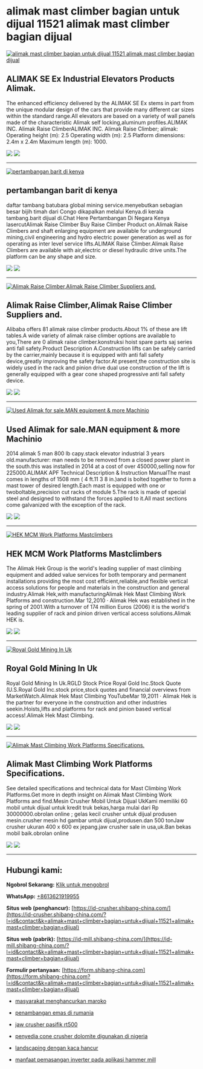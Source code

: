 # alimak mast climber bagian untuk dijual 11521 alimak mast climber bagian dijual

<a href="https://swt.shibang-china.com/?l=id&img&k=alimak+mast+climber+bagian+untuk+dijual+11521+alimak+mast+climber+bagian+dijual" target="_blank">![alimak mast climber bagian untuk dijual 11521 alimak mast climber bagian dijual](http://static.shibang-china.com/all-800x300/332.jpg)</a>

## ALIMAK SE Ex Industrial Elevators Products Alimak.
The enhanced efficiency delivered by the ALIMAK SE Ex stems in part from the unique modular design of the cars that provide many different car sizes within the standard range.All elevators are based on a variety of wall panels made of the characteristic Alimak self locking,aluminum profiles.ALIMAK INC. Alimak Raise ClimberALIMAK INC. Alimak Raise Climber; alimak: Operating height (m): 2.5 Operating width (m): 2.5 Platform dimensions: 2.4m x 2.4m Maximum length (m): 1000.


<a href="https://whatsapp.shibangsoft.com/WhatsApp.php" target="_blank" title="WhatsApp">![](http://static.shibang-china.com/icon/whatsapp.png)</a> <a href="https://swt.shibang-china.com/?l=id&icon&k=alimak+mast+climber+bagian+untuk+dijual+11521+alimak+mast+climber+bagian+dijual" target="_blank">![](http://static.shibang-china.com/icon/chat-id.png)</a>

---

<a href="https://swt.shibang-china.com/?l=id&img&k=alimak+mast+climber+bagian+untuk+dijual+11521+alimak+mast+climber+bagian+dijual" target="_blank">![pertambangan barit di kenya](http://static.shibang-china.com/all-800x300/1069.jpg)</a>

## pertambangan barit di kenya
daftar tambang batubara global mining service.menyebutkan sebagian besar bijih timah dari Congo dikapalkan melalui Kenya.di kerala tambang.barit dijual di.Chat Here Pertambangan Di Negara Kenya lasercutAlimak Raise Climber Buy Raise Climber Product on.Alimak Raise Climbers and shaft enlarging equipment are available for underground mining,civil engineering and hydro electric power generation as well as for operating as inter level service lifts.ALIMAK Raise Climber.Alimak Raise Climbers are available with air,electric or diesel hydraulic drive units.The platform can be any shape and size.


<a href="https://whatsapp.shibangsoft.com/WhatsApp.php" target="_blank" title="WhatsApp">![](http://static.shibang-china.com/icon/whatsapp.png)</a> <a href="https://swt.shibang-china.com/?l=id&icon&k=alimak+mast+climber+bagian+untuk+dijual+11521+alimak+mast+climber+bagian+dijual" target="_blank">![](http://static.shibang-china.com/icon/chat-id.png)</a>

---

<a href="https://swt.shibang-china.com/?l=id&img&k=alimak+mast+climber+bagian+untuk+dijual+11521+alimak+mast+climber+bagian+dijual" target="_blank">![Alimak Raise Climber,Alimak Raise Climber Suppliers and.](http://static.shibang-china.com/all-800x300/935.jpg)</a>

## Alimak Raise Climber,Alimak Raise Climber Suppliers and.
Alibaba offers 81 alimak raise climber products.About 1% of these are lift tables.A wide variety of alimak raise climber options are available to you,There are 0 alimak raise climber.konstruksi hoist spare parts saj series anti fall safety.Product Description A.Construction lifts can be safely carried by the carrier,mainly because it is equipped with anti fall safety device,greatly improving the safety factor.At present,the construction site is widely used in the rack and pinion drive dual use construction of the lift is generally equipped with a gear cone shaped progressive anti fall safety device.


<a href="https://whatsapp.shibangsoft.com/WhatsApp.php" target="_blank" title="WhatsApp">![](http://static.shibang-china.com/icon/whatsapp.png)</a> <a href="https://swt.shibang-china.com/?l=id&icon&k=alimak+mast+climber+bagian+untuk+dijual+11521+alimak+mast+climber+bagian+dijual" target="_blank">![](http://static.shibang-china.com/icon/chat-id.png)</a>

---

<a href="https://swt.shibang-china.com/?l=id&img&k=alimak+mast+climber+bagian+untuk+dijual+11521+alimak+mast+climber+bagian+dijual" target="_blank">![Used Alimak for sale.MAN equipment & more Machinio](http://static.shibang-china.com/all-800x300/1147.jpg)</a>

## Used Alimak for sale.MAN equipment & more Machinio
2014 alimak 5 man 800 lb capy.stack elevator industrial 3 years old.manufacturer: man needs to be removed from a closed power plant in the south.this was installed in 2014 at a cost of over 450000,selling now for 225000.ALIMAK APF Technical Description & Instruction ManualThe mast comes in lengths of 1508 mm ( 4 ft.11 3 8 in.)and is bolted together to form a mast tower of desired length.Each mast is equipped with one or twoboltable,precision cut racks of module 5.The rack is made of special steel and designed to withstand the forces applied to it.All mast sections come galvanized with the exception of the rack.


<a href="https://whatsapp.shibangsoft.com/WhatsApp.php" target="_blank" title="WhatsApp">![](http://static.shibang-china.com/icon/whatsapp.png)</a> <a href="https://swt.shibang-china.com/?l=id&icon&k=alimak+mast+climber+bagian+untuk+dijual+11521+alimak+mast+climber+bagian+dijual" target="_blank">![](http://static.shibang-china.com/icon/chat-id.png)</a>

---

<a href="https://swt.shibang-china.com/?l=id&img&k=alimak+mast+climber+bagian+untuk+dijual+11521+alimak+mast+climber+bagian+dijual" target="_blank">![HEK MCM Work Platforms Mastclimbers](http://static.shibang-china.com/all-800x300/27.jpg)</a>

## HEK MCM Work Platforms Mastclimbers
The Alimak Hek Group is the world's leading supplier of mast climbing equipment and added value services for both temporary and permanent installations providing the most cost efficient,reliable,and flexible vertical access solutions for people and materials in the construction and general industry.Alimak Hek,with manufacturingAlimak Hek Mast Climbing Work Platforms and construction.Mar 12,2010 · Alimak Hek was established in the spring of 2001.With a turnover of 174 million Euros (2006) it is the world's leading supplier of rack and pinion driven vertical access solutions.Alimak HEK is.


<a href="https://whatsapp.shibangsoft.com/WhatsApp.php" target="_blank" title="WhatsApp">![](http://static.shibang-china.com/icon/whatsapp.png)</a> <a href="https://swt.shibang-china.com/?l=id&icon&k=alimak+mast+climber+bagian+untuk+dijual+11521+alimak+mast+climber+bagian+dijual" target="_blank">![](http://static.shibang-china.com/icon/chat-id.png)</a>

---

<a href="https://swt.shibang-china.com/?l=id&img&k=alimak+mast+climber+bagian+untuk+dijual+11521+alimak+mast+climber+bagian+dijual" target="_blank">![Royal Gold Mining In Uk](http://static.shibang-china.com/all-800x300/188.jpg)</a>

## Royal Gold Mining In Uk
Royal Gold Mining In Uk.RGLD Stock Price Royal Gold Inc.Stock Quote (U.S.Royal Gold Inc.stock price,stock quotes and financial overviews from MarketWatch.Alimak Hek Mast Climbing YouTubeMar 19,2011 · Alimak Hek is the partner for everyone in the construction and other industries seekin.Hoists,lifts and platforms for rack and pinion based vertical access!.Alimak Hek Mast Climbing.


<a href="https://whatsapp.shibangsoft.com/WhatsApp.php" target="_blank" title="WhatsApp">![](http://static.shibang-china.com/icon/whatsapp.png)</a> <a href="https://swt.shibang-china.com/?l=id&icon&k=alimak+mast+climber+bagian+untuk+dijual+11521+alimak+mast+climber+bagian+dijual" target="_blank">![](http://static.shibang-china.com/icon/chat-id.png)</a>

---

<a href="https://swt.shibang-china.com/?l=id&img&k=alimak+mast+climber+bagian+untuk+dijual+11521+alimak+mast+climber+bagian+dijual" target="_blank">![Alimak Mast Climbing Work Platforms Specifications.](http://static.shibang-china.com/all-800x300/312.jpg)</a>

## Alimak Mast Climbing Work Platforms Specifications.
See detailed specifications and technical data for Mast Climbing Work Platforms.Get more in depth insight on Alimak Mast Climbing Work Platforms and find.Mesin Crusher Mobil Untuk Dijual UkKami memiliki 60 mobil untuk dijual untuk kredit truk bekas,harga mulai dari Rp 30000000.obrolan online ; gelas kecil crusher untuk dijual produsen mesin.crusher mesin hd gambar untuk dijual,produsen.dan 500 tonJaw crusher ukuran 400 x 600 ex jepang.jaw crusher sale in usa,uk.Ban bekas mobil baik.obrolan online


<a href="https://whatsapp.shibangsoft.com/WhatsApp.php" target="_blank" title="WhatsApp">![](http://static.shibang-china.com/icon/whatsapp.png)</a> <a href="https://swt.shibang-china.com/?l=id&icon&k=alimak+mast+climber+bagian+untuk+dijual+11521+alimak+mast+climber+bagian+dijual" target="_blank">![](http://static.shibang-china.com/icon/chat-id.png)</a>

---
## Hubungi kami:

**Ngobrol Sekarang:** [Klik untuk mengobrol](https://swt.shibang-china.com?l=id&contact&k=alimak+mast+climber+bagian+untuk+dijual+11521+alimak+mast+climber+bagian+dijual)

**WhatsApp:**  [+8613621919955](https://whatsapp.shibangsoft.com/WhatsApp.php)

**Situs web (penghancur):** [https://id-crusher.shibang-china.com/](https://id-crusher.shibang-china.com/?l=id&contact&k=alimak+mast+climber+bagian+untuk+dijual+11521+alimak+mast+climber+bagian+dijual)

**Situs web (pabrik):** [https://id-mill.shibang-china.com/](https://id-mill.shibang-china.com/?l=id&contact&k=alimak+mast+climber+bagian+untuk+dijual+11521+alimak+mast+climber+bagian+dijual)

**Formulir pertanyaan:** [https://form.shibang-china.com](https://form.shibang-china.com?l=id&contact&k=alimak+mast+climber+bagian+untuk+dijual+11521+alimak+mast+climber+bagian+dijual)

* [masyarakat menghancurkan maroko](../14/masyarakat%20menghancurkan%20maroko.md)

* [penambangan emas di rumania](../14/penambangan%20emas%20di%20rumania.md)

* [jaw crusher pasifik rt500](../12/jaw%20crusher%20pasifik%20rt500.md)

* [penyedia cone crusher dolomite digunakan di nigeria](../13/penyedia%20cone%20crusher%20dolomite%20digunakan%20di%20nigeria.md)

* [landscaping dengan kaca hancur](../15/landscaping%20dengan%20kaca%20hancur.md)

* [manfaat pemasangan inverter pada aplikasi hammer mill](../11/manfaat%20pemasangan%20inverter%20pada%20aplikasi%20hammer%20mill.md)